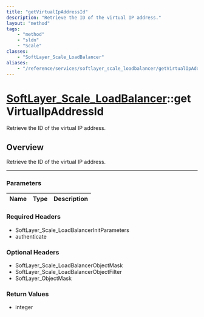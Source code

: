 ```yaml
---
title: "getVirtualIpAddressId"
description: "Retrieve the ID of the virtual IP address."
layout: "method"
tags:
    - "method"
    - "sldn"
    - "Scale"
classes:
    - "SoftLayer_Scale_LoadBalancer"
aliases:
    - "/reference/services/softlayer_scale_loadbalancer/getVirtualIpAddressId"
---
```

# [SoftLayer_Scale_LoadBalancer](/reference/services/SoftLayer_Scale_LoadBalancer)::getVirtualIpAddressId

Retrieve the ID of the virtual IP address.


## Overview 
Retrieve the ID of the virtual IP address.

-----

### Parameters 
|Name | Type | Description |
| --- | --- | --- |


### Required Headers
* SoftLayer_Scale_LoadBalancerInitParameters
* authenticate


### Optional Headers
* SoftLayer_Scale_LoadBalancerObjectMask
* SoftLayer_Scale_LoadBalancerObjectFilter
* SoftLayer_ObjectMask

### Return Values
* integer





